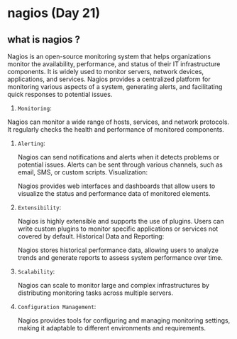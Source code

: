 # nagios (Day 21)

## what is nagios ?

Nagios is an open-source monitoring system that helps organizations monitor the availability, performance, and status of their IT infrastructure components. It is widely used to monitor servers, network devices, applications, and services. Nagios provides a centralized platform for monitoring various aspects of a system, generating alerts, and facilitating quick responses to potential issues.

1. `Monitoring`:

Nagios can monitor a wide range of hosts, services, and network protocols. It regularly checks the health and performance of monitored components.

1. `Alerting`:

    Nagios can send notifications and alerts when it detects problems or potential issues. Alerts can be sent through various channels, such as email, SMS, or custom scripts.
    Visualization:

    Nagios provides web interfaces and dashboards that allow users to visualize the status and performance data of monitored elements.

1. `Extensibility`:

    Nagios is highly extensible and supports the use of plugins. Users can write custom plugins to monitor specific applications or services not covered by default.
    Historical Data and Reporting:

    Nagios stores historical performance data, allowing users to analyze trends and generate reports to assess system performance over time.

1. `Scalability`:

    Nagios can scale to monitor large and complex infrastructures by distributing monitoring tasks across multiple servers.

1. `Configuration Management`:

    Nagios provides tools for configuring and managing monitoring settings, making it adaptable to different environments and requirements.
